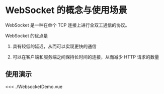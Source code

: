 # WebSocket 的概念与使用场景

WebSocket 是一种在单个 TCP 连接上进行全双工通信的协议。

WebSocket 的优点是

1. 具有较低的延迟，从而可以实现更快的通信

2. 可以在客户端和服务端之间保持长时间的连接，从而减少 HTTP 请求的数量

## 使用演示

<script setup>
import WebsocketDemo from './WebsocketDemo.vue'
</script>

<WebsocketDemo />

<<< ./WebsocketDemo.vue
